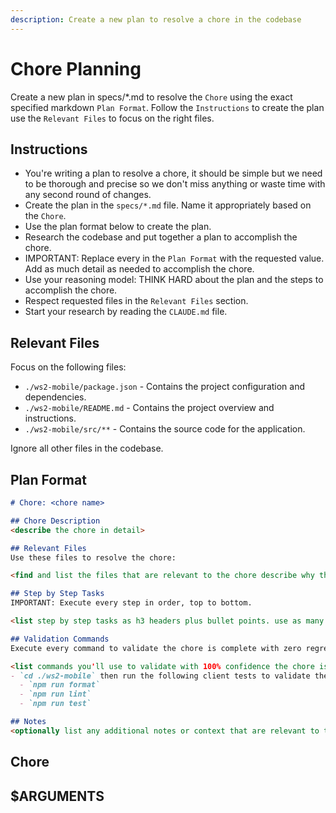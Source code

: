 ```yaml
---
description: Create a new plan to resolve a chore in the codebase
---
```

# Chore Planning

Create a new plan in specs/*.md to resolve the `Chore` using the exact specified markdown `Plan Format`. Follow the `Instructions` to create the plan use the `Relevant Files` to focus on the right files.

## Instructions

- You're writing a plan to resolve a chore, it should be simple but we need to be thorough and precise so we don't miss anything or waste time with any second round of changes.
- Create the plan in the `specs/*.md` file. Name it appropriately based on the `Chore`.
- Use the plan format below to create the plan. 
- Research the codebase and put together a plan to accomplish the chore.
- IMPORTANT: Replace every <placeholder> in the `Plan Format` with the requested value. Add as much detail as needed to accomplish the chore.
- Use your reasoning model: THINK HARD about the plan and the steps to accomplish the chore.
- Respect requested files in the `Relevant Files` section.
- Start your research by reading the `CLAUDE.md` file.

## Relevant Files

Focus on the following files:
- `./ws2-mobile/package.json` - Contains the project configuration and dependencies.
- `./ws2-mobile/README.md` - Contains the project overview and instructions.
- `./ws2-mobile/src/**` - Contains the source code for the application.

Ignore all other files in the codebase.

## Plan Format

```md
# Chore: <chore name>

## Chore Description
<describe the chore in detail>

## Relevant Files
Use these files to resolve the chore:

<find and list the files that are relevant to the chore describe why they are relevant in bullet points. If there are new files that need to be created to accomplish the chore, list them in an h3 'New Files' section.>

## Step by Step Tasks
IMPORTANT: Execute every step in order, top to bottom.

<list step by step tasks as h3 headers plus bullet points. use as many h3 headers as needed to accomplish the chore. Order matters, start with the foundational shared changes required to fix the chore then move on to the specific changes required to fix the chore. Your last step should be running the `Validation Commands` to validate the chore is complete with zero regressions.>

## Validation Commands
Execute every command to validate the chore is complete with zero regressions.

<list commands you'll use to validate with 100% confidence the chore is complete with zero regressions. every command must execute without errors so be specific about what you want to run to validate the chore is complete with zero regressions. Don't validate with curl commands.>
- `cd ./ws2-mobile` then run the following client tests to validate the chore is complete with zero regressions
  - `npm run format`
  - `npm run lint`
  - `npm run test`

## Notes
<optionally list any additional notes or context that are relevant to the chore that will be helpful to the developer>
```

## Chore
$ARGUMENTS
---